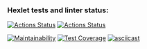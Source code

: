 ### Hexlet tests and linter status:
[![Actions Status](https://github.com/glebondri/python-project-50/actions/workflows/hexlet-check.yml/badge.svg)](https://github.com/glebondri/python-project-50/actions)
[![Actions Status](https://github.com/glebondri/python-project-50/actions/workflows/tests-and-linter.yml/badge.svg)](https://github.com/glebondri/python-project-50/actions)

[![Maintainability](https://api.codeclimate.com/v1/badges/52a1468053b6d4085b22/maintainability)](https://codeclimate.com/github/glebondri/python-project-50/maintainability)
[![Test Coverage](https://api.codeclimate.com/v1/badges/52a1468053b6d4085b22/test_coverage)](https://codeclimate.com/github/glebondri/python-project-50/test_coverage)
[![asciicast](https://asciinema.org/a/HRcVsZNZOmqJMi0ybYPJLL18u.svg)](https://asciinema.org/a/HRcVsZNZOmqJMi0ybYPJLL18u)
